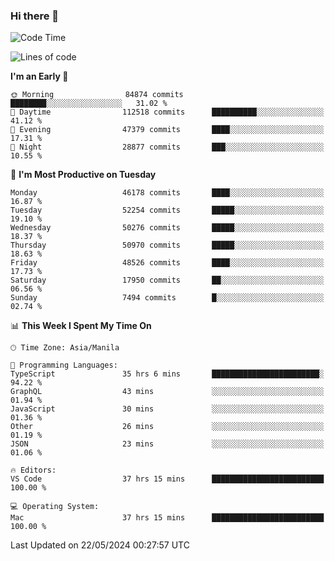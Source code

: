 ### Hi there 👋

<!--START_SECTION:waka-->
![Code Time](http://img.shields.io/badge/Code%20Time-5%2C168%20hrs%2053%20mins-blue)

![Lines of code](https://img.shields.io/badge/From%20Hello%20World%20I%27ve%20Written-118.5%20million%20lines%20of%20code-blue)

**I'm an Early 🐤** 

```text
🌞 Morning                84874 commits       ████████░░░░░░░░░░░░░░░░░   31.02 % 
🌆 Daytime                112518 commits      ██████████░░░░░░░░░░░░░░░   41.12 % 
🌃 Evening                47379 commits       ████░░░░░░░░░░░░░░░░░░░░░   17.31 % 
🌙 Night                  28877 commits       ███░░░░░░░░░░░░░░░░░░░░░░   10.55 % 
```
📅 **I'm Most Productive on Tuesday** 

```text
Monday                   46178 commits       ████░░░░░░░░░░░░░░░░░░░░░   16.87 % 
Tuesday                  52254 commits       █████░░░░░░░░░░░░░░░░░░░░   19.10 % 
Wednesday                50276 commits       █████░░░░░░░░░░░░░░░░░░░░   18.37 % 
Thursday                 50970 commits       █████░░░░░░░░░░░░░░░░░░░░   18.63 % 
Friday                   48526 commits       ████░░░░░░░░░░░░░░░░░░░░░   17.73 % 
Saturday                 17950 commits       ██░░░░░░░░░░░░░░░░░░░░░░░   06.56 % 
Sunday                   7494 commits        █░░░░░░░░░░░░░░░░░░░░░░░░   02.74 % 
```


📊 **This Week I Spent My Time On** 

```text
🕑︎ Time Zone: Asia/Manila

💬 Programming Languages: 
TypeScript               35 hrs 6 mins       ████████████████████████░   94.22 % 
GraphQL                  43 mins             ░░░░░░░░░░░░░░░░░░░░░░░░░   01.94 % 
JavaScript               30 mins             ░░░░░░░░░░░░░░░░░░░░░░░░░   01.36 % 
Other                    26 mins             ░░░░░░░░░░░░░░░░░░░░░░░░░   01.19 % 
JSON                     23 mins             ░░░░░░░░░░░░░░░░░░░░░░░░░   01.06 % 

🔥 Editors: 
VS Code                  37 hrs 15 mins      █████████████████████████   100.00 % 

💻 Operating System: 
Mac                      37 hrs 15 mins      █████████████████████████   100.00 % 
```


 Last Updated on 22/05/2024 00:27:57 UTC
<!--END_SECTION:waka-->


<!--
**rad182/rad182** is a ✨ _special_ ✨ repository because its `README.md` (this file) appears on your GitHub profile.

Here are some ideas to get you started:

- 🔭 I’m currently working on ...
- 🌱 I’m currently learning ...
- 👯 I’m looking to collaborate on ...
- 🤔 I’m looking for help with ...
- 💬 Ask me about ...
- 📫 How to reach me: ...
- 😄 Pronouns: ...
- ⚡ Fun fact: ...
-->
